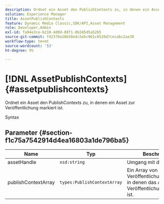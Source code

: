 ```yaml
---
description: Ordnet ein Asset den PublishContexts zu, in denen ein Asset zur Veröffentlichung markiert ist.
solution: Experience Manager
title: AssetPublishContexts
feature: Dynamic Media Classic,SDK/API,Asset Management
role: Developer,Admin
exl-id: fa94e3ce-b210-4d0d-88f1-0b245d5a52b5
source-git-commit: f42378a20b58e4c5ebc961c6526d7cecabc2ae38
workflow-type: tm+mt
source-wordcount: '53'
ht-degree: 9%

---
```


# [!DNL AssetPublishContexts]{#assetpublishcontexts}

Ordnet ein Asset den PublishContexts zu, in denen ein Asset zur Veröffentlichung markiert ist.

Syntax

## Parameter {#section-f1c75a7542914d4ea16803a1de796ba5}

| Name | Typ | Beschreibung |
|---|---|---|
| assetHandle | `xsd:string` | Umgang mit dem Asset. |
| publishContextArray | `types:PublishContextArray` | Ein Array von Veröffentlichungskontexten, in denen das Asset zur Veröffentlichung markiert ist. |
